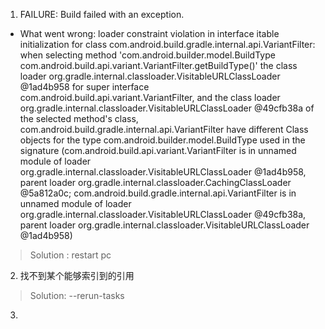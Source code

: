 
1. FAILURE: Build failed with an exception.

* What went wrong:
  loader constraint violation in interface itable initialization for class com.android.build.gradle.internal.api.VariantFilter: when selecting method 'com.android.builder.model.BuildType com.android.build.api.variant.VariantFilter.getBuildType()' the class loader org.gradle.internal.classloader.VisitableURLClassLoader @1ad4b958 for super interface com.android.build.api.variant.VariantFilter, and the class loader org.gradle.internal.classloader.VisitableURLClassLoader @49cfb38a of the selected method's class, com.android.build.gradle.internal.api.VariantFilter have different Class objects for the type com.android.builder.model.BuildType used in the signature (com.android.build.api.variant.VariantFilter is in unnamed module of loader org.gradle.internal.classloader.VisitableURLClassLoader @1ad4b958, parent loader org.gradle.internal.classloader.CachingClassLoader @5a812a0c; com.android.build.gradle.internal.api.VariantFilter is in unnamed module of loader org.gradle.internal.classloader.VisitableURLClassLoader @49cfb38a, parent loader org.gradle.internal.classloader.VisitableURLClassLoader @1ad4b958)

> Solution : restart pc


2. 找不到某个能够索引到的引用

> Solution: --rerun-tasks

3. 

